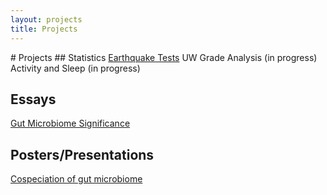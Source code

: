 ```yaml
---
layout: projects
title: Projects
---
```

<link rel="stylesheet" type="text/css" href="//fonts.googleapis.com/css?family=Open+Sans" />
# Projects
## Statistics
<a href="/projects/earthquaketests">Earthquake Tests</a>  
UW Grade Analysis (in progress) <br>
Activity and Sleep (in progress)

## Essays
<a href="/projects/gutmicrobiome">Gut Microbiome Significance</a>

## Posters/Presentations
<a href="/projects/gutposter">Cospeciation of gut microbiome</a>